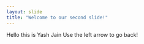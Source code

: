 ```yaml
---
layout: slide
title: "Welcome to our second slide!"
---
```

Hello this is Yash Jain
Use the left arrow to go back!

